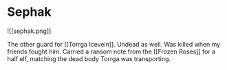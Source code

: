 # Sephak
![[sephak.png]]

The other guard for [[Torrga Icevein]]. Undead as well. Was killed when my friends fought him. Carried a ransom note from the [[Frozen Roses]] for a half elf, matching the dead body Torrga was transporting.